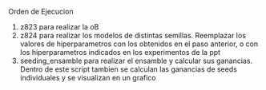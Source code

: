 Orden de Ejecucion

1)  z823 para realizar la oB
2)  z824 para realizar los modelos de distintas semillas. Reemplazar los valores de hiperparametros con los obtenidos en el paso anterior, o con los hiperparametros indicados en los experimentos de la ppt
3)  seeding_ensamble para realizar el ensamble y calcular sus ganancias. Dentro de este script tambien se calculan las ganancias de seeds individuales y se visualizan en un grafico
